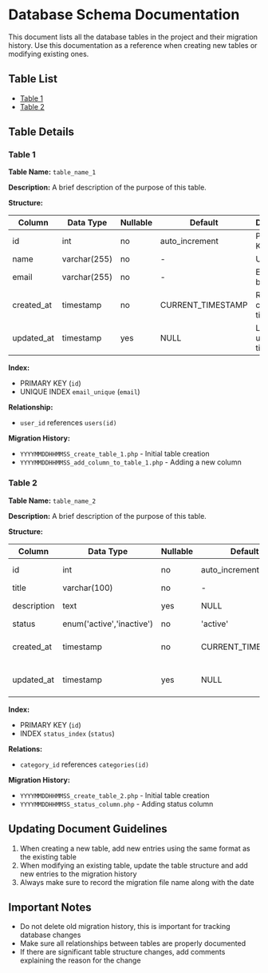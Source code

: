 # Database Schema Documentation

This document lists all the database tables in the project and their migration history. Use this documentation as a reference when creating new tables or modifying existing ones.

## Table List

- [Table 1](#table-1)
- [Table 2](#table-2)
<!-- Add a new table to this list -->

## Table Details

### Table 1

**Table Name:** `table_name_1`

**Description:** A brief description of the purpose of this table.

**Structure:**

| Column | Data Type | Nullable | Default | Description |
|-------|-----------|----------|---------|------------|
| id | int | no | auto_increment | Primary Key |
| name | varchar(255) | no | - | Username |
| email | varchar(255) | no | - | Email must be unique |
| created_at | timestamp | no | CURRENT_TIMESTAMP | Record creation time |
| updated_at | timestamp | yes | NULL | Last updated time |

**Index:**

- PRIMARY KEY (`id`)
- UNIQUE INDEX `email_unique` (`email`)

**Relationship:**

- `user_id` references `users(id)`

**Migration History:**

- `YYYYMMDDHHMMSS_create_table_1.php` - Initial table creation
- `YYYYMMDDHHMMSS_add_column_to_table_1.php` - Adding a new column

### Table 2

**Table Name:** `table_name_2`

**Description:** A brief description of the purpose of this table.

**Structure:**

| Column | Data Type | Nullable | Default | Description |
|-------|-----------|----------|---------|------------|
| id | int | no | auto_increment | Primary Key |
| title | varchar(100) | no | - | Item title |
| description | text | yes | NULL | Full description |
| status | enum('active','inactive') | no | 'active' | Item status |
| created_at | timestamp | no | CURRENT_TIMESTAMP | Record creation time |
| updated_at | timestamp | yes | NULL | Last updated time |

**Index:**

- PRIMARY KEY (`id`)
- INDEX `status_index` (`status`)

**Relations:**

- `category_id` references `categories(id)`

**Migration History:**

- `YYYYMMDDHHMMSS_create_table_2.php` - Initial table creation
- `YYYYMMDDHHMMSS_status_column.php` - Adding status column

<!--
## Template for New Table

### Table Name

**Table Name:** `new_table_name`

**Description:** A brief description of the purpose of this table.

**Structure:**

| Column | Data Type | Nullable | Default | Description |
|-------|-----------|----------|---------|------------|
| id | int | no | auto_increment | Primary Key |
| ... | ... | ... | ... | ... |

**Index:**
- PRIMARY KEY (`id`)
- ...

**Relations:**
- ...

**Migration History:**
- `YYYY_MM_DD_create_new_table.php` - Initial table creation
-->

## Updating Document Guidelines

1. When creating a new table, add new entries using the same format as the existing table
2. When modifying an existing table, update the table structure and add new entries to the migration history
3. Always make sure to record the migration file name along with the date

## Important Notes

- Do not delete old migration history, this is important for tracking database changes
- Make sure all relationships between tables are properly documented
- If there are significant table structure changes, add comments explaining the reason for the change
